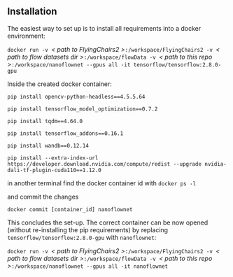 ## Installation

The easiest way to set up is to install all requirements into a docker environment:

`docker run -v `<i>< path to FlyingChairs2 ></i>`:/workspace/FlyingChairs2 -v `<i>< path to flow datasets dir ></i>`:/workspace/flowData -v `<i>< path to this repo ></i>`:/workspace/nanoflownet --gpus all -it tensorflow/tensorflow:2.8.0-gpu`

Inside the created docker container:

`pip install opencv-python-headless==4.5.5.64`

`pip install tensorflow_model_optimization==0.7.2`

`pip install tqdm==4.64.0`

`pip install tensorflow_addons==0.16.1`

`pip install wandb==0.12.14`

`pip install --extra-index-url https://developer.download.nvidia.com/compute/redist --upgrade nvidia-dali-tf-plugin-cuda110==1.12.0`

in another terminal find the docker container id with `docker ps -l`

and commit the changes

`docker commit [container_id] nanoflownet`

This concludes the set-up. The correct container can be now opened (without re-installing the pip requirements) by replacing `tensorflow/tensorflow:2.8.0-gpu` with `nanoflownet`:

`docker run -v `<i>< path to FlyingChairs2 ></i>`:/workspace/FlyingChairs2 -v `<i>< path to flow datasets dir ></i>`:/workspace/flowData -v `<i>< path to this repo ></i>`:/workspace/nanoflownet --gpus all -it nanoflownet`

